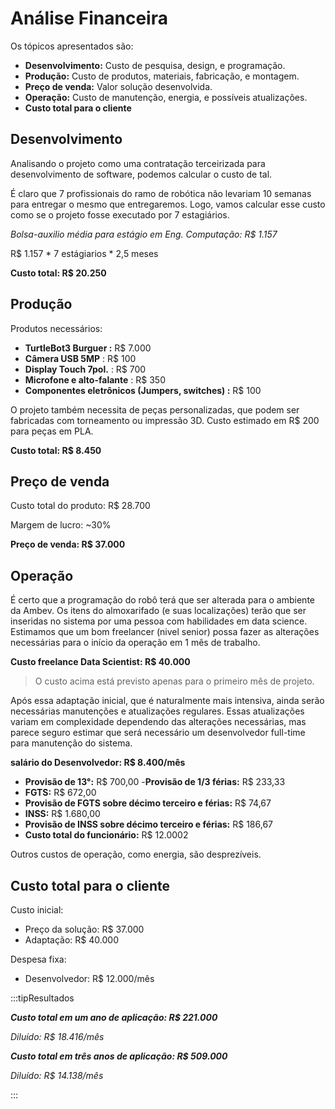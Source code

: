 # Análise Financeira

Os tópicos apresentados são:

- **Desenvolvimento:** Custo de pesquisa, design, e programação.
- **Produção:** Custo de produtos, materiais, fabricação, e montagem.
- **Preço de venda:** Valor solução desenvolvida.
- **Operação:** Custo de manutenção, energia, e possíveis atualizações.
- **Custo total para o cliente**

## Desenvolvimento

Analisando o projeto como uma contratação terceirizada para desenvolvimento de software, podemos calcular o custo de tal.

É claro que 7 profissionais do ramo de robótica não levariam 10 semanas para entregar o mesmo que entregaremos. Logo, vamos calcular esse custo como se o projeto fosse executado por 7 estagiários.

*Bolsa-auxilio média para estágio em Eng. Computação: R$ 1.157*

R$ 1.157 * 7 estágiarios * 2,5 meses

**Custo total:  R$ 20.250**

## Produção

Produtos necessários:

- **TurtleBot3 Burguer :** R$ 7.000
- **Câmera USB 5MP** :  R$ 100
- **Display Touch 7pol.** : R$ 700
- **Microfone e alto-falante** : R$ 350
- **Componentes eletrônicos (Jumpers, switches) :** R$ 100

O projeto também necessita de peças personalizadas, que podem ser fabricadas com torneamento ou impressão 3D. Custo estimado em R$ 200 para peças em PLA.

**Custo total: R$ 8.450**

## Preço de venda

Custo total do produto: R$ 28.700

Margem de lucro: ~30%

**Preço de venda: R$ 37.000**

## Operação

É certo que a programação do robô terá que ser alterada para o ambiente da Ambev. Os itens do almoxarifado (e suas localizações) terão que ser inseridas no sistema por uma pessoa com habilidades em data science. Estimamos que um bom freelancer (nivel senior) possa fazer as alterações necessárias para o início da operação em 1 mês de trabalho.

**Custo freelance Data Scientist: R$ 40.000**

> O custo acima está previsto apenas para o primeiro mês de projeto.

Após essa adaptação inicial, que é naturalmente mais intensiva, ainda serão necessárias manutenções e atualizações regulares. Essas atualizações variam em complexidade dependendo das alterações necessárias, mas parece seguro estimar que será necessário um desenvolvedor full-time para manutenção do sistema.

**salário do Desenvolvedor: R$ 8.400/mês**

- **Provisão de 13°:** R$ 700,00
  -**Provisão de 1/3 férias:** R$ 233,33
- **FGTS:** R$ 672,00
- **Provisão de FGTS sobre décimo terceiro e férias:** R$ 74,67
- **INSS:** R$ 1.680,00
- **Provisão de INSS sobre décimo terceiro e férias:** R$ 186,67
- **Custo total do funcionário:** R$ 12.0002

Outros custos de operação, como energia, são desprezíveis.

## Custo total para o cliente

Custo inicial:

- Preço da solução:  R$ 37.000
- Adaptação: R$ 40.000

Despesa fixa:

- Desenvolvedor: R$ 12.000/mês

:::tipResultados

***Custo total em um ano de aplicação: R$ 221.000***

*Diluído: R$ 18.416/mês*

***Custo total em três anos de aplicação: R$ 509.000***

*Diluído: R$ 14.138/mês*

:::
